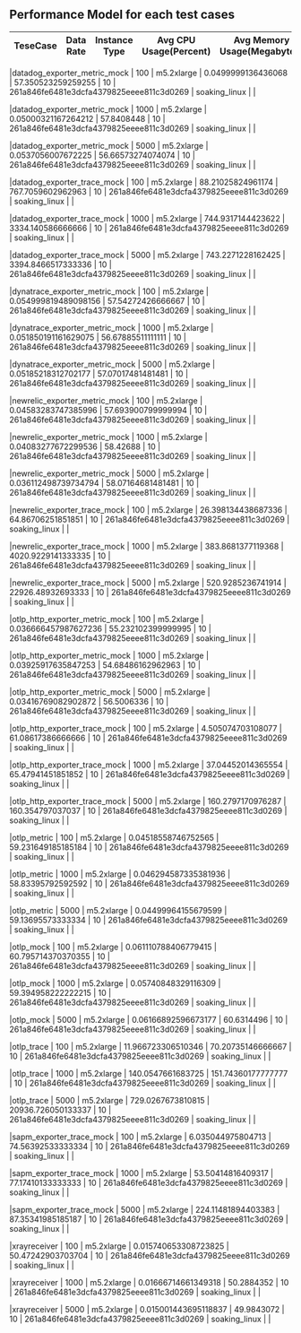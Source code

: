 ## Performance Model for each test cases

  | TeseCase | Data Rate | Instance Type | Avg CPU Usage(Percent) | Avg Memory Usage(Megabytes) | Collection Period | Commit Id  | Testing AMi  |   |   |
  |----------|-----------|---------------|---------------|------------------|-------------------|------------|---|---|---|

  |datadog_exporter_metric_mock | 100 | m5.2xlarge | 0.0499999136436068 | 57.350523259259255 | 10 | 261a846fe6481e3dcfa4379825eeee811c3d0269 | soaking_linux | |

  |datadog_exporter_metric_mock | 1000 | m5.2xlarge | 0.05000321167264212 | 57.8408448 | 10 | 261a846fe6481e3dcfa4379825eeee811c3d0269 | soaking_linux | |

  |datadog_exporter_metric_mock | 5000 | m5.2xlarge | 0.0537056007672225 | 56.66573274074074 | 10 | 261a846fe6481e3dcfa4379825eeee811c3d0269 | soaking_linux | |

  |datadog_exporter_trace_mock | 100 | m5.2xlarge | 88.21025824961174 | 767.7059602962963 | 10 | 261a846fe6481e3dcfa4379825eeee811c3d0269 | soaking_linux | |

  |datadog_exporter_trace_mock | 1000 | m5.2xlarge | 744.9317144423622 | 3334.140586666666 | 10 | 261a846fe6481e3dcfa4379825eeee811c3d0269 | soaking_linux | |

  |datadog_exporter_trace_mock | 5000 | m5.2xlarge | 743.2271228162425 | 3394.8466517333336 | 10 | 261a846fe6481e3dcfa4379825eeee811c3d0269 | soaking_linux | |

  |dynatrace_exporter_metric_mock | 100 | m5.2xlarge | 0.054999819489098156 | 57.54272426666667 | 10 | 261a846fe6481e3dcfa4379825eeee811c3d0269 | soaking_linux | |

  |dynatrace_exporter_metric_mock | 1000 | m5.2xlarge | 0.051850191161629075 | 56.67885511111111 | 10 | 261a846fe6481e3dcfa4379825eeee811c3d0269 | soaking_linux | |

  |dynatrace_exporter_metric_mock | 5000 | m5.2xlarge | 0.05185218312702177 | 57.07017481481481 | 10 | 261a846fe6481e3dcfa4379825eeee811c3d0269 | soaking_linux | |

  |newrelic_exporter_metric_mock | 100 | m5.2xlarge | 0.04583283747385996 | 57.693900799999994 | 10 | 261a846fe6481e3dcfa4379825eeee811c3d0269 | soaking_linux | |

  |newrelic_exporter_metric_mock | 1000 | m5.2xlarge | 0.04083277672299536 | 58.42688 | 10 | 261a846fe6481e3dcfa4379825eeee811c3d0269 | soaking_linux | |

  |newrelic_exporter_metric_mock | 5000 | m5.2xlarge | 0.036112498739734794 | 58.07164681481481 | 10 | 261a846fe6481e3dcfa4379825eeee811c3d0269 | soaking_linux | |

  |newrelic_exporter_trace_mock | 100 | m5.2xlarge | 26.398134438687336 | 64.86706251851851 | 10 | 261a846fe6481e3dcfa4379825eeee811c3d0269 | soaking_linux | |

  |newrelic_exporter_trace_mock | 1000 | m5.2xlarge | 383.8681377119368 | 4020.9229141333335 | 10 | 261a846fe6481e3dcfa4379825eeee811c3d0269 | soaking_linux | |

  |newrelic_exporter_trace_mock | 5000 | m5.2xlarge | 520.9285236741914 | 22926.48932693333 | 10 | 261a846fe6481e3dcfa4379825eeee811c3d0269 | soaking_linux | |

  |otlp_http_exporter_metric_mock | 100 | m5.2xlarge | 0.036666457987627236 | 55.232102399999995 | 10 | 261a846fe6481e3dcfa4379825eeee811c3d0269 | soaking_linux | |

  |otlp_http_exporter_metric_mock | 1000 | m5.2xlarge | 0.03925917635847253 | 54.68486162962963 | 10 | 261a846fe6481e3dcfa4379825eeee811c3d0269 | soaking_linux | |

  |otlp_http_exporter_metric_mock | 5000 | m5.2xlarge | 0.03416769082902872 | 56.5006336 | 10 | 261a846fe6481e3dcfa4379825eeee811c3d0269 | soaking_linux | |

  |otlp_http_exporter_trace_mock | 100 | m5.2xlarge | 4.505074703108077 | 61.08617386666666 | 10 | 261a846fe6481e3dcfa4379825eeee811c3d0269 | soaking_linux | |

  |otlp_http_exporter_trace_mock | 1000 | m5.2xlarge | 37.04452014365554 | 65.47941451851852 | 10 | 261a846fe6481e3dcfa4379825eeee811c3d0269 | soaking_linux | |

  |otlp_http_exporter_trace_mock | 5000 | m5.2xlarge | 160.2797170976287 | 160.354797037037 | 10 | 261a846fe6481e3dcfa4379825eeee811c3d0269 | soaking_linux | |

  |otlp_metric | 100 | m5.2xlarge | 0.04518558746752565 | 59.231649185185184 | 10 | 261a846fe6481e3dcfa4379825eeee811c3d0269 | soaking_linux | |

  |otlp_metric | 1000 | m5.2xlarge | 0.046294587335381936 | 58.83395792592592 | 10 | 261a846fe6481e3dcfa4379825eeee811c3d0269 | soaking_linux | |

  |otlp_metric | 5000 | m5.2xlarge | 0.04499964155679599 | 59.13695573333334 | 10 | 261a846fe6481e3dcfa4379825eeee811c3d0269 | soaking_linux | |

  |otlp_mock | 100 | m5.2xlarge | 0.061110788406779415 | 60.795714370370355 | 10 | 261a846fe6481e3dcfa4379825eeee811c3d0269 | soaking_linux | |

  |otlp_mock | 1000 | m5.2xlarge | 0.05740848329116309 | 59.394958222222215 | 10 | 261a846fe6481e3dcfa4379825eeee811c3d0269 | soaking_linux | |

  |otlp_mock | 5000 | m5.2xlarge | 0.06166892596673177 | 60.6314496 | 10 | 261a846fe6481e3dcfa4379825eeee811c3d0269 | soaking_linux | |

  |otlp_trace | 100 | m5.2xlarge | 11.966723306510346 | 70.20735146666667 | 10 | 261a846fe6481e3dcfa4379825eeee811c3d0269 | soaking_linux | |

  |otlp_trace | 1000 | m5.2xlarge | 140.0547661683725 | 151.74360177777777 | 10 | 261a846fe6481e3dcfa4379825eeee811c3d0269 | soaking_linux | |

  |otlp_trace | 5000 | m5.2xlarge | 729.0267673810815 | 20936.726050133337 | 10 | 261a846fe6481e3dcfa4379825eeee811c3d0269 | soaking_linux | |

  |sapm_exporter_trace_mock | 100 | m5.2xlarge | 6.035044975804713 | 74.56392533333334 | 10 | 261a846fe6481e3dcfa4379825eeee811c3d0269 | soaking_linux | |

  |sapm_exporter_trace_mock | 1000 | m5.2xlarge | 53.50414816409317 | 77.17410133333333 | 10 | 261a846fe6481e3dcfa4379825eeee811c3d0269 | soaking_linux | |

  |sapm_exporter_trace_mock | 5000 | m5.2xlarge | 224.11481894403383 | 87.35341985185187 | 10 | 261a846fe6481e3dcfa4379825eeee811c3d0269 | soaking_linux | |

  |xrayreceiver | 100 | m5.2xlarge | 0.015740653308723825 | 50.47242903703704 | 10 | 261a846fe6481e3dcfa4379825eeee811c3d0269 | soaking_linux | |

  |xrayreceiver | 1000 | m5.2xlarge | 0.01666714661349318 | 50.2884352 | 10 | 261a846fe6481e3dcfa4379825eeee811c3d0269 | soaking_linux | |

  |xrayreceiver | 5000 | m5.2xlarge | 0.015001443695118837 | 49.9843072 | 10 | 261a846fe6481e3dcfa4379825eeee811c3d0269 | soaking_linux | |

 